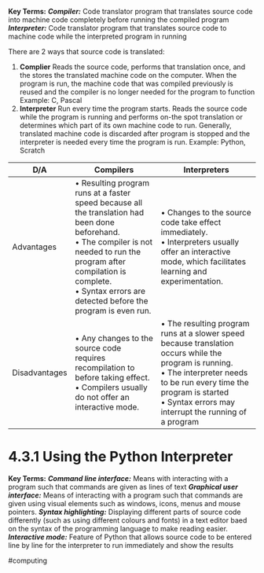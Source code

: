 **Key Terms:**
***Compiler:*** Code translator program that translates source code into machine code completely before running the compiled program
***Interpreter:*** Code translator program that translates source code to machine code while the interpreted program in running

There are 2 ways that source code is translated:
1. **Complier**
	Reads the source code, performs that translation once, and the stores the translated machine code on the computer. When the program is run, the machine code that was compiled previously is reused and the compiler is no longer needed for the program to function
	Example: C, Pascal
2. **Interpreter**
	Run every time the program starts. Reads the source code while the program is running and performs on-the spot translation or determines which part of its own machine code to run. Generally, translated machine code is discarded after program is stopped and the interpreter is needed every time the program is run.
	Example: Python, Scratch

| D/A        | Compilers                                                                                        | Interpreters |
| ---------- | ------------------------------------------------------------------------------------------------ | ------------ |
| Advantages | • Resulting program runs at a faster speed because all the translation had been done beforehand. <br> • The compiler is not needed to run the program after compilation is complete. <br> • Syntax errors are detected before the program is even run.|• Changes to the source code take effect immediately. <br> • Interpreters usually offer an interactive mode, which facilitates learning and experimentation.|
|Disadvantages|• Any changes to the source code requires recompilation to before taking effect. <br> • Compilers usually do not offer an interactive mode.|• The resulting program runs at a slower speed because translation occurs while the program is running. <br> • The interpreter needs to be run every time the program is started <br> • Syntax errors may interrupt the running of a program|

# 4.3.1 Using the Python Interpreter
**Key Terms:**
***Command line interface:*** Means with interacting with a program such that commands are given as lines of text
***Graphical user interface:*** Means of interacting with a program such that commands are given using visual elements such as windows, icons, menus and mouse pointers.
***Syntax highlighting:*** Displaying different parts of source code differently (such as using different colours and fonts) in a text editor baed on the syntax of the programming language to make reading easier.
***Interactive mode:*** Feature of Python that allows source code to be entered line by line for the interpreter to run immediately and show the results

#computing 